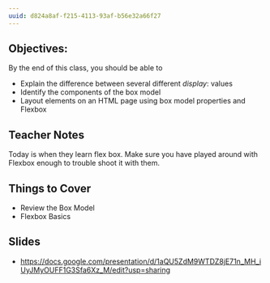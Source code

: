 ```yaml
---
uuid: d824a8af-f215-4113-93af-b56e32a66f27
---
```


## Objectives:
By the end of this class, you should be able to
- Explain the difference between several different *display*: values
- Identify the components of the box model
- Layout elements on an HTML page using box model properties and Flexbox


## Teacher Notes
Today is when they learn flex box. Make sure you have played around with Flexbox enough to
trouble shoot it with them.

## Things to Cover
- Review the Box Model
- Flexbox Basics

## Slides

- https://docs.google.com/presentation/d/1aQU5ZdM9WTDZ8jE71n_MH_iUyJMyOUFF1G3Sfa6Xz_M/edit?usp=sharing 
